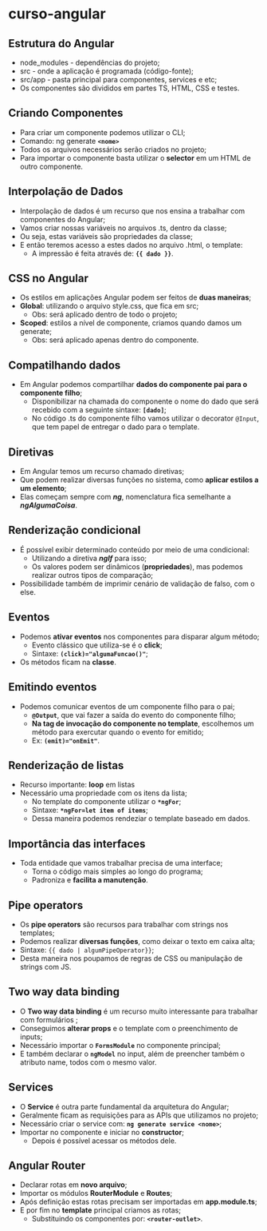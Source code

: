 # curso-angular

## Estrutura do Angular

- node_modules - dependências do projeto;
- src - onde a aplicação é programada (código-fonte);
- src/app - pasta principal para componentes, services e etc;
- Os componentes são divididos em partes TS, HTML, CSS e testes.

## Criando Componentes

- Para criar um componente podemos utilizar o CLI;
- Comando: ng generate **`<nome>`**
- Todos os arquivos necessários serão criados no projeto;
- Para importar o componente basta utilizar o **selector** em um HTML de outro componente.

## Interpolação de Dados

- Interpolação de dados é um recurso que nos ensina a trabalhar com componentes do Angular;
- Vamos criar nossas variáveis no arquivos .ts, dentro da classe;
- Ou seja, estas variáveis são propriedades da classe;
- E então teremos acesso a estes dados no arquivo .html, o template:
  - A impressão é feita através de: **`{{ dado }}`**.

## CSS no Angular

- Os estilos em aplicações Angular podem ser feitos de **duas maneiras**;
- **Global**: utilizando o arquivo style.css, que fica em src;
  - Obs: será aplicado dentro de todo o projeto;
- **Scoped**: estilos a nível de componente, criamos quando damos um generate;
  - Obs: será aplicado apenas dentro do componente.

## Compatilhando dados

- Em Angular podemos compartilhar **dados do componente pai para o componente filho**;
  - Disponibilizar na chamada do componente o nome do dado que será recebido com a seguinte sintaxe: **`[dado]`**;
  - No código .ts do componente filho vamos utilizar o decorator `@Input`, que tem papel de entregar o dado para o template.

## Diretivas

- Em Angular temos um recurso chamado diretivas;
- Que podem realizar diversas funções no sistema, como **aplicar estilos a um elemento**;
- Elas começam sempre com **_ng_**, nomenclatura fica semelhante a **_ngAlgumaCoisa_**.

## Renderização condicional

- É possível exibir determinado conteúdo por meio de uma condicional:
  - Utilizando a diretiva **_nglf_** para isso;
  - Os valores podem ser dinâmicos (**propriedades**), mas podemos realizar outros tipos de comparação;
- Possibilidade também de imprimir cenário de validação de falso, com o else.

## Eventos

- Podemos **ativar eventos** nos componentes para disparar algum método;
  - Evento clássico que utiliza-se é o **click**;
  - Sintaxe: **`(click)="algumaFuncao()"`**;
- Os métodos ficam na **classe**.

## Emitindo eventos

- Podemos comunicar eventos de um componente filho para o pai;
  - **`@Output`**, que vai fazer a saída do evento do componente filho;
  - **Na tag de invocação do componente no template**, escolhemos um método para exercutar quando o evento for emitido;
  - Ex: **`(emit)="onEmit"`**.

## Renderização de listas

- Recurso importante: **loop** em listas
- Necessário uma propriedade com os itens da lista;
  - No template do componente utilizar o **`*ngFor`**;
  - Sintaxe: **`*ngFor=let item of items`**;
  - Dessa maneira podemos rendeziar o template baseado em dados.

## Importância das interfaces

- Toda entidade que vamos trabalhar precisa de uma interface;
  - Torna o código mais simples ao longo do programa;
  - Padroniza e **facilita a manutenção**.

## Pipe operators

- Os **pipe operators** são recursos para trabalhar com strings nos templates;
- Podemos realizar **diversas funções**, como deixar o texto em caixa alta;
- Sintaxe: `{{ dado | algumPipeOperator}}`;
- Desta maneira nos poupamos de regras de CSS ou manipulação de strings com JS.

## Two way data binding

- O **Two way data binding** é um recurso muito interessante para trabalhar com formulários ;
- Conseguimos **alterar props** e o template com o preenchimento de inputs;
- Necessário importar o **`FormsModule`** no componente principal;
- E também declarar o **`ngModel`** no input, além de preencher também o atributo name, todos com o mesmo valor.

## Services

- O **Service** é outra parte fundamental da arquitetura do Angular;
- Geralmente ficam as requisições para as APIs que utilizamos no projeto;
- Necessário criar o service com: **`ng generate service <nome>`**;
- Importar no componente e iniciar no **constructor**;
  - Depois é possível acessar os métodos dele.

## Angular Router

- Declarar rotas em **novo arquivo**;
- Importar os módulos **RouterModule** e **Routes**;
- Após definição estas rotas precisam ser importadas em **app.module.ts**;
- E por fim no **template** principal criamos as rotas;
  - Substituindo os componentes por: **`<router-outlet>`**.
